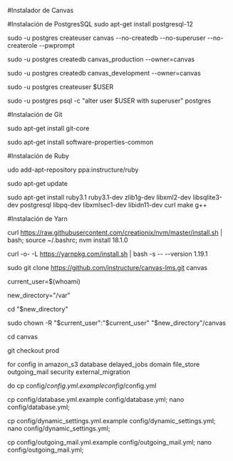 #Instalador de Canvas



#Instalación de PostgresSQL
sudo apt-get install postgresql-12

sudo -u postgres createuser canvas --no-createdb --no-superuser --no-createrole --pwprompt

sudo -u postgres createdb canvas_production --owner=canvas

sudo -u postgres createdb canvas_development --owner=canvas

sudo -u postgres createuser $USER

sudo -u postgres psql -c "alter user $USER with superuser" postgres

#Instalación de Git

sudo apt-get install git-core

sudo apt-get install software-properties-common

#Instalación de Ruby

udo add-apt-repository ppa:instructure/ruby

sudo apt-get update

sudo apt-get install ruby3.1 ruby3.1-dev zlib1g-dev libxml2-dev libsqlite3-dev postgresql libpq-dev libxmlsec1-dev libidn11-dev curl make g++

#Instalación de Yarn

curl https://raw.githubusercontent.com/creationix/nvm/master/install.sh | bash; source ~/.bashrc; nvm install 18.1.0

curl -o- -L https://yarnpkg.com/install.sh | bash -s -- --version 1.19.1

sudo git clone https://github.com/instructure/canvas-lms.git canvas

current_user=$(whoami)


new_directory="/var"

cd "$new_directory"

sudo chown -R "$current_user":"$current_user" "$new_directory"/canvas

cd canvas

git checkout prod

for config in amazon_s3 database delayed_jobs domain file_store outgoing_mail security external_migration

do cp config/$config.yml.example config/$config.yml

cp config/database.yml.example config/database.yml; nano config/database.yml;

cp config/dynamic_settings.yml.example config/dynamic_settings.yml; nano config/dynamic_settings.yml;

cp config/outgoing_mail.yml.example config/outgoing_mail.yml; nano config/outgoing_mail.yml;

